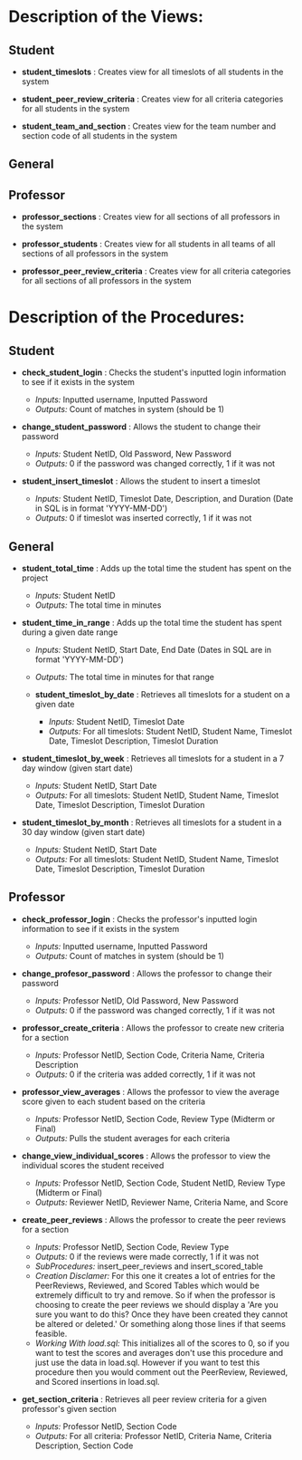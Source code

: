 # Description of the Views:

## Student

  - **student_timeslots** : Creates view for all timeslots of all students in the system

  - **student_peer_review_criteria** : Creates view for all criteria categories for all students in the system

  - **student_team_and_section** : Creates view for the team number and section code of all students in the system


## General


## Professor 

  - **professor_sections** : Creates view for all sections of all professors in the system

  - **professor_students** : Creates view for all students in all teams of all sections of all professors in the system

  - **professor_peer_review_criteria** : Creates view for all criteria categories for all sections of all professors in the system


# Description of the Procedures:


## Student

  - **check_student_login** : Checks the student's inputted login information to see if it exists in the system  
      - *Inputs:* Inputted username, Inputted Password  
      - *Outputs:* Count of matches in system (should be 1)
      
  - **change_student_password** : Allows the student to change their password  
      - *Inputs:* Student NetID, Old Password, New Password  
      - *Outputs:* 0 if the password was changed correctly, 1 if it was not

  - **student_insert_timeslot** : Allows the student to insert a timeslot  
      - *Inputs:* Student NetID, Timeslot Date, Description, and Duration  (Date in SQL is in format 'YYYY-MM-DD')  
      - *Outputs:* 0 if timeslot was inserted correctly, 1 if it was not

  
## General

  - **student_total_time** : Adds up the total time the student has spent on the project  
      - *Inputs:* Student NetID   
      - *Outputs:* The total time in minutes

  - **student_time_in_range** : Adds up the total time the student has spent during a given date range   
      - *Inputs:* Student NetID, Start Date, End Date (Dates in SQL are in format 'YYYY-MM-DD')   
      - *Outputs:* The total time in minutes for that range
   
    - **student_timeslot_by_date** : Retrieves all timeslots for a student on a given date
      - *Inputs:* Student NetID, Timeslot Date
      - *Outputs:* For all timeslots: Student NetID, Student Name, Timeslot Date, Timeslot Description, Timeslot Duration

  - **student_timeslot_by_week** : Retrieves all timeslots for a student in a 7 day window (given start date)
      - *Inputs:* Student NetID, Start Date
      - *Outputs:* For all timeslots: Student NetID, Student Name, Timeslot Date, Timeslot Description, Timeslot Duration

  - **student_timeslot_by_month** : Retrieves all timeslots for a student in a 30 day window (given start date)
      - *Inputs:* Student NetID, Start Date
      - *Outputs:* For all timeslots: Student NetID, Student Name, Timeslot Date, Timeslot Description, Timeslot Duration


## Professor 

 - **check_professor_login** : Checks the professor's inputted login information to see if it exists in the system  
    - *Inputs:* Inputted username, Inputted Password  
    - *Outputs:* Count of matches in system (should be 1)

  - **change_profesor_password** : Allows the professor to change their password  
      - *Inputs:* Professor NetID, Old Password, New Password  
      - *Outputs:* 0 if the password was changed correctly, 1 if it was not

  - **professor_create_criteria** : Allows the professor to create new criteria for a section
      - *Inputs:* Professor NetID, Section Code, Criteria Name, Criteria Description 
      - *Outputs:* 0 if the criteria was added correctly, 1 if it was not

  - **professor_view_averages** : Allows the professor to view the average score given to each student based on the criteria  
      - *Inputs:* Professor NetID, Section Code, Review Type (Midterm or Final)  
      - *Outputs:* Pulls the student averages for each criteria

  - **change_view_individual_scores** : Allows the professor to view the individual scores the student received  
      - *Inputs:* Professor NetID, Section Code, Student NetID, Review Type (Midterm or Final)  
      - *Outputs:* Reviewer NetID, Reviewer Name, Criteria Name, and Score

  - **create_peer_reviews** : Allows the professor to create the peer reviews for a section  
      - *Inputs:* Professor NetID, Section Code, Review Type   
      - *Outputs:* 0 if the reviews were made correctly, 1 if it was not  
      - *SubProcedures:* insert_peer_reviews and insert_scored_table  
      - *Creation Disclamer:* For this one it creates a lot of entries for the PeerReviews, Reviewed, and Scored Tables which would be extremely difficult to try and remove. So if when the professor is choosing to create the peer reviews we should display a 'Are you sure you want to do this? Once they have been created they cannot be altered or deleted.' Or something along those lines if that seems feasible.  
     - *Working With load.sql:* This initializes all of the scores to 0, so if you want to test the scores and averages don't use this procedure and just use the data in load.sql. However if you want to test this procedure then you would comment out the PeerReview, Reviewed, and Scored insertions in load.sql.

 - **get_section_criteria** : Retrieves all peer review criteria for a given professor's given section
      - *Inputs:* Professor NetID, Section Code
      - *Outputs:* For all criteria: Professor NetID, Criteria Name, Criteria Description, Section Code
